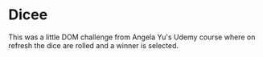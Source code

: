 # Dicee
This was a little DOM challenge from Angela Yu's Udemy course where on refresh the dice are rolled and a winner is selected.
